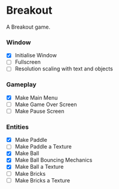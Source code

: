 # Breakout

A Breakout game.

### Window
- [x] Initialise Window
- [ ] Fullscreen
- [ ] Resolution scaling with text and objects

### Gameplay
- [x] Make Main Menu
- [ ] Make Game Over Screen
- [ ] Make Pause Screen

### Entities
- [x] Make Paddle
- [ ] Make Paddle a Texture
- [x] Make Ball
- [x] Make Ball Bouncing Mechanics
- [x] Make Ball a Texture 
- [ ] Make Bricks
- [ ] Make Bricks a Texture
